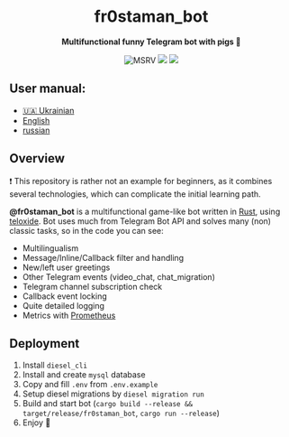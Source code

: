 <div align="center">
  <h1>fr0staman_bot</h1>
  <p>
    <strong>Multifunctional funny Telegram bot with pigs 🐷</strong>
  </p>
  <p>

![MSRV](https://img.shields.io/badge/rustc-1.70+-ab6000.svg)
[![](https://img.shields.io/badge/Telegram-bot-blue?logo=telegram)](https://t.me/fr0staman_bot)
[![](https://img.shields.io/badge/Telegram-chat-blue?logo=telegram)](https://t.me/fr0staman_chat)

  </p>
</div>

## User manual:

- [🇺🇦 Ukrainian](https://telegra.ph/Help--fr0staman-bot-uk-08-05)
- [English](https://telegra.ph/Help--fr0staman-bot-en-08-05)
- [russian](https://telegra.ph/Help--fr0staman-bot-ru-08-05)

## Overview
❗️ This repository is rather not an example for beginners, as it combines several technologies, which can complicate the initial learning path.

**@fr0staman_bot** is a multifunctional game-like bot written in [Rust](https://www.rust-lang.org/), using [teloxide](https://github.com/teloxide/teloxide).
Bot uses much from Telegram Bot API and solves many (non) classic tasks, so in the code you can see:
- Multilingualism
- Message/Inline/Callback filter and handling
- New/left user greetings
- Other Telegram events (video_chat, chat_migration)
- Telegram channel subscription check
- Callback event locking
- Quite detailed logging
- Metrics with [Prometheus](https://prometheus.io/)

## Deployment
1. Install `diesel_cli`
2. Install and create `mysql` database
3. Copy and fill `.env` from `.env.example`
4. Setup diesel migrations by `diesel migration run`
5. Build and start bot (`cargo build --release && target/release/fr0staman_bot`, `cargo run --release`)
6. Enjoy 🐽
